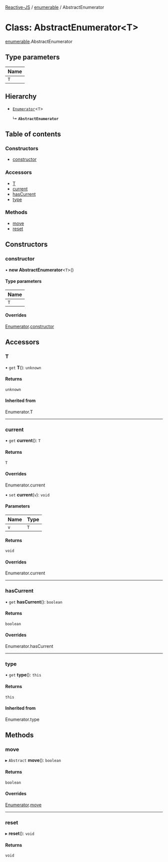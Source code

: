 [Reactive-JS](../README.md) / [enumerable](../modules/enumerable.md) / AbstractEnumerator

# Class: AbstractEnumerator<T\>

[enumerable](../modules/enumerable.md).AbstractEnumerator

## Type parameters

| Name |
| :------ |
| `T` |

## Hierarchy

- [`Enumerator`](enumerable.Enumerator.md)<`T`\>

  ↳ **`AbstractEnumerator`**

## Table of contents

### Constructors

- [constructor](enumerable.AbstractEnumerator.md#constructor)

### Accessors

- [T](enumerable.AbstractEnumerator.md#t)
- [current](enumerable.AbstractEnumerator.md#current)
- [hasCurrent](enumerable.AbstractEnumerator.md#hascurrent)
- [type](enumerable.AbstractEnumerator.md#type)

### Methods

- [move](enumerable.AbstractEnumerator.md#move)
- [reset](enumerable.AbstractEnumerator.md#reset)

## Constructors

### constructor

• **new AbstractEnumerator**<`T`\>()

#### Type parameters

| Name |
| :------ |
| `T` |

#### Overrides

[Enumerator](enumerable.Enumerator.md).[constructor](enumerable.Enumerator.md#constructor)

## Accessors

### T

• `get` **T**(): `unknown`

#### Returns

`unknown`

#### Inherited from

Enumerator.T

___

### current

• `get` **current**(): `T`

#### Returns

`T`

#### Overrides

Enumerator.current

• `set` **current**(`v`): `void`

#### Parameters

| Name | Type |
| :------ | :------ |
| `v` | `T` |

#### Returns

`void`

#### Overrides

Enumerator.current

___

### hasCurrent

• `get` **hasCurrent**(): `boolean`

#### Returns

`boolean`

#### Overrides

Enumerator.hasCurrent

___

### type

• `get` **type**(): `this`

#### Returns

`this`

#### Inherited from

Enumerator.type

## Methods

### move

▸ `Abstract` **move**(): `boolean`

#### Returns

`boolean`

#### Overrides

[Enumerator](enumerable.Enumerator.md).[move](enumerable.Enumerator.md#move)

___

### reset

▸ **reset**(): `void`

#### Returns

`void`

